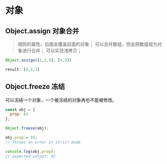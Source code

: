 # 对象

## Object.assign 对象合并
> 相同的属性，后面会覆盖前面的对象；
> 可以合并数组，但会把数组视为对象进行合并；
> 可以实现浅拷贝；
```js
Object.assign([1,2,3], [4,5])

result: [4,5,3]
```

## Object.freeze 冻结
可以冻结一个对象，一个被冻结的对象再也不能被修改。
```js
const obj = {
  prop: 42
};

Object.freeze(obj);

obj.prop = 33;
// Throws an error in strict mode

console.log(obj.prop);
// expected output: 42
```